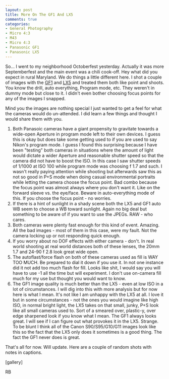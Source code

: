 ```yaml
---
layout: post
title: More On The GF1 And LX5
comments: true
categories:
- General Photography
- Micro 4:3
- M43
- Micro 4:3
- Panasonic GF1
- Panasonic LX5
---
```

So... I went to my neighborhood Octoberfest yesterday. Actually it was more Septemberfest and the main event was a chili cook-off. Hey what did you expect in rural Maryland. We do things a little different here. I shot a couple of images with the <a href="http://www.amazon.com/gp/redirect.html?ie=UTF8&amp;location=http%3A%2F%2Fwww.amazon.com%2Fgp%2Foffer-listing%2FB002MUAEX4%3Fie%3DUTF8%26ref_%3Dsr_1_1_olp%26s%3Delectronics%26qid%3D1285519516%26sr%3D1-1%26condition%3Dnew&amp;tag=rbde-20&amp;linkCode=ur2&amp;camp=1789&amp;creative=390957" target="_blank">GF1</a> and <a href="http://www.amazon.com/gp/redirect.html?ie=UTF8&amp;location=http%3A%2F%2Fwww.amazon.com%2Fgp%2Foffer-listing%2FB003WJR69E%3Fie%3DUTF8%26ref_%3Dsr_1_1_olp%26s%3Dgateway%26qid%3D1285519472%26sr%3D8-1%26condition%3Dnew&amp;tag=rbde-20&amp;linkCode=ur2&amp;camp=1789&amp;creative=390957" target="_blank">LX5</a> and treated them both like point and shoots. You know the drill, auto everything, Program mode, etc. They weren't in dummy mode but close to it. I didn't even bother choosing focus points for any of the images I snapped.

Mind you the images are nothing special I just wanted to get a feel for what the cameras would do un-attended. I did learn a few things and thought I would share them with you.
<ol>
	<li>Both Panasoic cameras have a giant propensity to gravitate towards a wide-open Aperture in program mode left to their own devices. I guess this is okay but does take some getting used to if you are used to say Nikon's program mode. I guess I found this surprising because I have been "testing" both cameras in situations where the amount of light would dictate a wider Aperture and reasonable shutter speed so that the camera did not have to boost the ISO. In this case I saw shutter speeds of 1/1000 at ISO 100 while program mode was choosing f 1.7 and such. I wasn't really paying attention while shooting but afterwards saw this as not so good in P+S mode when doing casual environmental portraits while letting the camera choose the focus point. Bad combo because the focus point was almost always where you don't want it. Like on the forward sleeve vs. the eye/face. Beware in auto-everything mode of this. If you choose the focus point - no worries.</li>
	<li>If there is a hint of sunlight in a shady scene both the LX5 and GF1 auto WB seem to choose a WB toward sunlight. Again no big deal but something to be aware of if you want to use the JPEGs. RAW - who cares.</li>
	<li>Both cameras were plenty fast enough for this kind of event. Amazing. All the bad images - most of them in this case, were my fault. Not the camera locking up or not responding quick enough.</li>
	<li>If you worry about no DOF effects with either camera - don't. In real world shooting at real world distances both of these lenses, the 20mm 1.7 and 24-90 f 2.8 look great wide open.</li>
	<li>The autoflast/force flash on both of these cameras used as fill is WAY TOO MUCH. Be prepared to dial it down if you use it. In not one instance did it not add too much flash for fill. Looks like shit, I would say you will have to use -1 all the time but will experiment. I don't use on-camera fill much for my use but thought you would want to know.</li>
	<li>The GF1 image quality is much better than the LX5 - even at low ISO in a lot of circumstances. I will dig into this with more analysis but for now here is what I mean. It's not like I am unhappy with the LX5 at all. I love it but in some circumstances - not the ones you would imagine like high ISO, in normal bright light, the LX5 takes on that small, junky, P+S look like all small cameras used to. Sort of a smeared over, plastic-y, over edge sharpened look if you know what I mean. The GF1 always looks great. I will see if I can figure out what provokes it in the LX5. Strange. To be blunt I think all of the Canon S90/S95/G10/G11 images look like this so the fact that the LX5 only does it sometimes is a good thing. The fact the GF1 never does is great.</li>
</ol>
That's all for now. Will update. Here are a couple of random shots with notes in captions.

[gallery]

RB